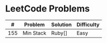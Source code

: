 # LeetCode Problems

| #   | Problem | Solution | Difficulty |
| --- | ------- | -------- | ---------- |
| 155 | Min Stack | Ruby[] | Easy |
